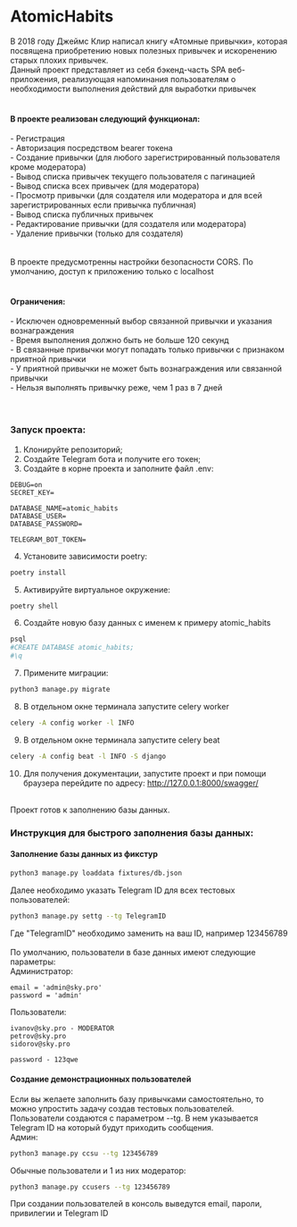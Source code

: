 # AtomicHabits

В 2018 году Джеймс Клир написал книгу «Атомные привычки», которая посвящена приобретению новых полезных привычек и искоренению старых плохих привычек. 
<br/>
Данный проект представляет из себя бэкенд-часть SPA веб-приложения, реализующая напоминания пользователям о необходимости выполнения действий для выработки привычек
<br/><br/>
<h4>В проекте реализован следующий функционал:</h4>
- Регистрация<br/>
- Авторизация посредством bearer токена<br/>
- Создание привычки (для любого зарегистрированный пользователя кроме модератора)<br/>
- Вывод списка привычек текущего пользователя с пагинацией<br/>
- Вывод списка всех привычек (для модератора)<br/>
- Просмотр привычки (для создателя или модератора и для всей зарегистрированных если привычка публичная)<br/>
- Вывод списка публичных привычек<br/>
- Редактирование привычки (для создателя или модератора)<br/>
- Удаление привычки (только для создателя)<br/>
<br/><br/>
В проекте предусмотренны настройки безопасности CORS. По умолчанию, доступ к приложению только с localhost
<br/><br/>

<h4>Ограничения:</h4>
- Исключен одновременный выбор связанной привычки и указания вознаграждения<br/>
- Время выполнения должно быть не больше 120 секунд<br/>
- В связанные привычки могут попадать только привычки с признаком приятной привычки<br/>
- У приятной привычки не может быть вознаграждения или связанной привычки<br/>
- Нельзя выполнять привычку реже, чем 1 раз в 7 дней<br/>
<br/><br/>

<h3>Запуск проекта:</h3>

1. Клонируйте репозиторий;
2. Создайте Telegram бота и получите его токен;
3. Создайте в корне проекта и заполните файл .env:

```
DEBUG=on
SECRET_KEY=

DATABASE_NAME=atomic_habits
DATABASE_USER=
DATABASE_PASSWORD=

TELEGRAM_BOT_TOKEN=
```
4. Установите зависимости poetry:

```bash
poetry install
```

5. Активируйте виртуальное окружение:

```bash
poetry shell
```

6. Создайте новую базу данных с именем к примеру atomic_habits

```bash
psql
#CREATE DATABASE atomic_habits;
#\q
```

7. Примените миграции:

```bash
python3 manage.py migrate
```

8. В отдельном окне терминала запустите celery worker

```bash
celery -A config worker -l INFO
```

9. В отдельном окне терминала запустите celery beat

```bash
celery -A config beat -l INFO -S django
```

10. Для получения документации, запустите проект и при помощи браузера перейдите по адресу:
http://127.0.0.1:8000/swagger/
<br/><br/>

Проект готов к заполнению базы данных.

<h3>Инструкция для быстрого заполнения базы данных:</h3>

<h4>Заполнение базы данных из фикстур</h4>

```bash
python3 manage.py loaddata fixtures/db.json
```
Далее необходимо указать Telegram ID для всех тестовых пользователей:

```bash
python3 manage.py settg --tg TelegramID
```

Где "TelegramID" необходимо заменить на ваш ID, например 123456789
<br/><br/>
По умолчанию, пользователи в базе данных имеют следующие параметры:
<br/>
Администратор:
```
email = 'admin@sky.pro'
password = 'admin'
```
Пользователи:
```
ivanov@sky.pro - MODERATOR
petrov@sky.pro
sidorov@sky.pro

password - 123qwe
```

<h4>Cоздание демонстрационных пользователей</h3>

Если вы желаете заполнить базу привычками самостоятельно, то можно упростить задачу создав тестовых пользователей.
<br/>
Пользователи создаются с параметром --tg. В нем указывается Telegram ID на который будут приходить сообщения.
<br/>
Админ:

```bash
python3 manage.py ccsu --tg 123456789
```
Обычные пользователи и 1 из них модератор:

```bash
python3 manage.py ccusers --tg 123456789
```
При создании пользователей в консоль выведутся email, пароли, привилегии и Telegram ID